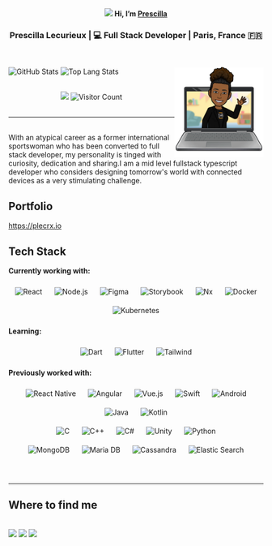 <div align='center'>
    <strong> <img src="https://media.giphy.com/media/hvRJCLFzcasrR4ia7z/giphy.gif" width="25px"> Hi, I’m <a href="https://plecrx.io">Prescilla</a> </strong>
    <h3> Prescilla Lecurieux | 💻 Full Stack Developer | Paris, France  🇫🇷  </h3>
</div>

<br/>

[<img align="right" height="auto" width="35%" alt="KPN" src="https://github.com/plecrx/plecrx.io/blob/master/public/bitmoji.png"/>](https://plecrx.io)



<p float="left">
    <img src="https://github-readme-stats.vercel.app/api?username=plecrx&amp;show_icons=true&theme=slateorange&hide=contribs,issues&count_private=true" alt="GitHub Stats" width='50%' height='auto'>
    <img src="https://github-readme-stats.vercel.app/api/top-langs/?username=plecrx&layout=compact&theme=slateorange" alt="Top Lang Stats" width='50%' height='auto'/>
</p>

<br/>

<div align="center">
    <img src="https://github-profile-trophy.vercel.app/?username=plecrx&no-frame=true&no-bg=true&margin-w=5&column=6&theme=chalk&title=MultiLanguage,Stars,Followers,Repositories,Commits,PullRequest" />
    <img src="https://profile-counter.glitch.me/plecrx/count.svg" alt="Visitor Count">
</div>

<br/>

----

<br/>
With an atypical career as a former international sportswoman who has been converted to full stack developer, my personality is tinged with curiosity, dedication and sharing.I am a mid level fullstack typescript developer who considers designing tomorrow's world with connected devices as a very stimulating challenge.
<br>

## Portfolio 
https://plecrx.io

## Tech Stack  

**Currently working with:**
<div align="center">  
<img style="margin: 10px" src="https://profilinator.rishav.dev/skills-assets/react-original-wordmark.svg" alt="React" height="50" />  
<img style="margin: 10px" src="https://profilinator.rishav.dev/skills-assets/nodejs-original-wordmark.svg" alt="Node.js" height="50" />
<img style="margin: 10px" src="https://profilinator.rishav.dev/skills-assets/figma-icon.svg" alt="Figma" height="50" />     
<img style="margin: 10px" src="https://cdn.icon-icons.com/icons2/2107/PNG/512/file_type_storybook_icon_130145.png" alt="Storybook" height="50" />  
<img style="margin: 10px" src="https://raw.githubusercontent.com/nrwl/nx/master/nx-logo.png" alt="Nx" height="50" />
<img style="margin: 10px" src="https://profilinator.rishav.dev/skills-assets/docker-original-wordmark.svg" alt="Docker" height="50" />
<img style="margin: 10px" src="https://profilinator.rishav.dev/skills-assets/kubernetes-icon.svg" alt="Kubernetes" height="50" /> 

</div>

**Learning:**
<div align="center">
<img style="margin: 10px" src="https://profilinator.rishav.dev/skills-assets/dartlang-icon.svg" alt="Dart" height="50" />  
<img style="margin: 10px" src="https://profilinator.rishav.dev/skills-assets/flutterio-icon.svg" alt="Flutter" height="50" />  
<img style="margin: 10px" src="https://upload.wikimedia.org/wikipedia/commons/thumb/d/d5/Tailwind_CSS_Logo.svg/900px-Tailwind_CSS_Logo.svg.png" alt="Tailwind" height="50" />

</div>


**Previously worked with:**

<div align="center">
<img style="margin: 10px" src="https://www.datocms-assets.com/45470/1631026680-logo-react-native.png?fm=webp" alt="React Native" height="50" />
<img style="margin: 10px" src="https://profilinator.rishav.dev/skills-assets/angularjs-original.svg" alt="Angular" height="50" />  
<img style="margin: 10px" src="https://profilinator.rishav.dev/skills-assets/vuejs-original-wordmark.svg" alt="Vue.js" height="50" />  
<img style="margin: 10px" src="https://developer.apple.com/assets/elements/icons/swift/swift-64x64_2x.png" alt="Swift" height="50" />  
<img style="margin: 10px" src="https://profilinator.rishav.dev/skills-assets/android-original-wordmark.svg" alt="Android" height="50" />  
<img style="margin: 10px" src="https://profilinator.rishav.dev/skills-assets/java-original-wordmark.svg" alt="Java" height="50" />  
<img style="margin: 10px" src="https://profilinator.rishav.dev/skills-assets/kotlinlang-icon.svg" alt="Kotlin" height="50" />  
<br/>
<img style="margin: 10px" src="https://profilinator.rishav.dev/skills-assets/c-original.svg" alt="C" height="50" />  
<img style="margin: 10px" src="https://profilinator.rishav.dev/skills-assets/cplusplus-original.svg" alt="C++" height="50" /> 
<img style="margin: 10px" src="https://profilinator.rishav.dev/skills-assets/csharp-original.svg" alt="C#" height="50" />  
<img style="margin: 10px" src="https://profilinator.rishav.dev/skills-assets/unity.png" alt="Unity" height="50" /> 
<img style="margin: 10px" src="https://profilinator.rishav.dev/skills-assets/python-original.svg" alt="Python" height="50" /> 
<br/>
<img style="margin: 10px" src="https://profilinator.rishav.dev/skills-assets/mongodb-original-wordmark.svg" alt="MongoDB" height="50" />  
<img style="margin: 10px" src="https://profilinator.rishav.dev/skills-assets/mariadb.png" alt="Maria DB" height="50" />  
<img style="margin: 10px" src="https://profilinator.rishav.dev/skills-assets/apache_cassandra-icon.svg" alt="Cassandra" height="50" />  
<img style="margin: 10px" src="https://profilinator.rishav.dev/skills-assets/elasticsearch.png" alt="Elastic Search" height="50" />  
</div>

<br>
<br>

----
## Where to find me
<br>
<a href="https://www.linkedin.com/in/plecrx/"><img src="https://img.shields.io/badge/LinkedIn-0077B5?style=for-the-badge&logo=linkedin&logoColor=white"></a>
<a href="mailto:prescilla@plecrx.io"><img src="https://img.shields.io/badge/Gmail-D14836?style=for-the-badge&logo=gmail&logoColor=white"></a>
<a href="https://fr.wikipedia.org/wiki/Prescilla_Lecurieux"><img src="https://img.shields.io/badge/Wikipedia-%23000000.svg?style=for-the-badge&logo=wikipedia&logoColor=white"></a>
